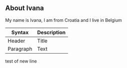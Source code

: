 

## About Ivana

My name is Ivana, I am from Croatia and I live in Belgium

<!-- new changes -->

| Syntax | Description |
| ----------- | ----------- |
| Header | Title |
| Paragraph | Text | 

<!-- new line -->

test of new line
